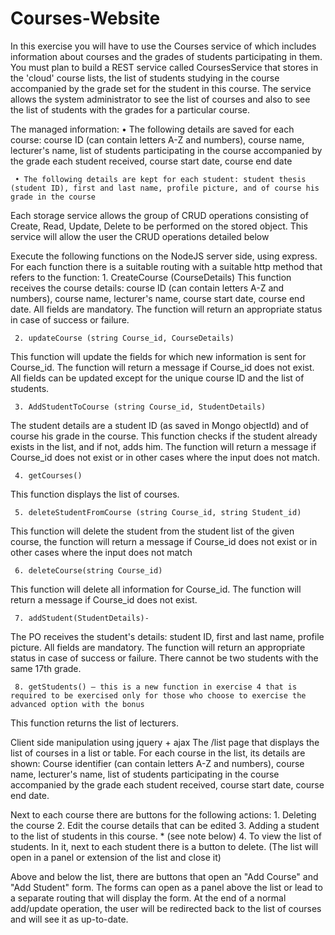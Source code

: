 # Courses-Website
In this exercise you will have to use the Courses service of which includes information about courses and the grades of students participating in them.
You must plan to build a REST service called CoursesService that stores in the 'cloud' course lists, the list of students studying in the course accompanied by the grade set for the student in this course.
The service allows the system administrator to see the list of courses and also to see the list of students with the grades for a particular course.

The managed information:
     • The following details are saved for each course: course ID (can contain letters A-Z and numbers), course name, lecturer's name, list of students participating in the course accompanied by the grade each student received, course start date, course end date

     • The following details are kept for each student: student thesis (student ID), first and last name, profile picture, and of course his grade in the course

Each storage service allows the group of CRUD operations consisting of Create, Read, Update, Delete to be performed on the stored object.
This service will allow the user the CRUD operations detailed below

Execute the following functions on the NodeJS server side, using express. For each function there is a suitable routing with a suitable http method that refers to the function:
     1. CreateCourse (CourseDetails)
This function receives the course details: course ID (can contain letters A-Z and numbers), course name, lecturer's name, course start date, course end date.
All fields are mandatory. The function will return an appropriate status in case of success or failure.

     2. updateCourse (string Course_id, CourseDetails)
This function will update the fields for which new information is sent for Course_id. The function will return a message if Course_id does not exist.
All fields can be updated except for the unique course ID and the list of students.

     3. AddStudentToCourse (string Course_id, StudentDetails)
The student details are a student ID (as saved in Mongo objectId) and of course his grade in the course. This function checks if the student already exists in the list, and if not, adds him.
The function will return a message if Course_id does not exist or in other cases where the input does not match.


     4. getCourses()
This function displays the list of courses.

     5. deleteStudentFromCourse (string Course_id, string Student_id)
This function will delete the student from the student list of the given course, the function will return a message if Course_id does not exist or in other cases where the input does not match

     6. deleteCourse(string Course_id)
This function will delete all information for Course_id. The function will return a message if Course_id does not exist.

     7. addStudent(StudentDetails)-
The PO receives the student's details: student ID, first and last name, profile picture. All fields are mandatory. The function will return an appropriate status in case of success or failure.
There cannot be two students with the same 17th grade.

     8. getStudents() – this is a new function in exercise 4 that is required to be exercised only for those who choose to exercise the advanced option with the bonus
This function returns the list of lecturers.


Client side manipulation using jquery + ajax
The /list page that displays the list of courses in a list or table.
For each course in the list, its details are shown:
Course identifier (can contain letters A-Z and numbers), course name, lecturer's name, list of students participating in the course accompanied by the grade each student received, course start date, course end date.

Next to each course there are buttons for the following actions:
     1. Deleting the course
     2. Edit the course details that can be edited
     3. Adding a student to the list of students in this course. * (see note below)
     4. To view the list of students. In it, next to each student there is a button to delete. (The list will open in a panel or extension of the list and close it)

Above and below the list, there are buttons that open an "Add Course" and "Add Student" form.
The forms can open as a panel above the list or lead to a separate routing that will display the form. At the end of a normal add/update operation, the user will be redirected back to the list of courses and will see it as up-to-date.
